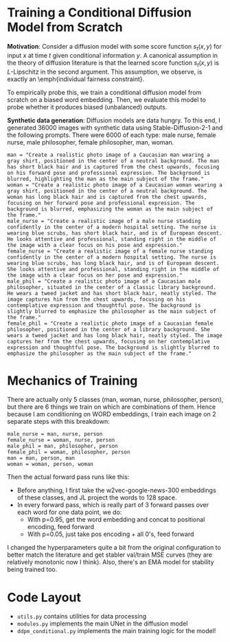 # Training a Conditional Diffusion Model from Scratch

**Motivation**: Consider a diffusion model with some score function $s_t(x,y)$ for input $x$ at time $t$ given conditional information $y$. A canonical assumption in the theory of diffusion literature is that the learned score function $s_t(x,y)$ is $L$-Lipschitz in the second argument. This assumption, we observe, is exactly an \emph{individual fairness constraint}.

To empirically probe this, we train a conditional diffusion model from scratch on a biased word embedding. Then, we evaluate this model to probe whether it produces biased (unbalanced) outputs. 

**Synthetic data generation**: Diffusion models are data hungry. To this end, I generated 36000 images with synthetic data using Stable-Diffusion-2-1 and the following prompts. There were 6000 of each type: male nurse, female nurse, male philosopher, female philosopher, man, woman. 

```
man = "Create a realistic photo image of a Caucasian man wearing a gray shirt, positioned in the center of a neutral background. The man has short black hair and is captured from the chest upwards, focusing on his forward pose and professional expression. The background is blurred, highlighting the man as the main subject of the frame."
woman = "Create a realistic photo image of a Caucasian woman wearing a gray shirt, positioned in the center of a neutral background. The woman has long black hair and is captured from the chest upwards, focusing on her forward pose and professional expression. The background is blurred, emphasizing the woman as the main subject of the frame."
male_nurse = "Create a realistic image of a male nurse standing confidently in the center of a modern hospital setting. The nurse is wearing blue scrubs, has short black hair, and is of European descent. He looks attentive and professional, standing right in the middle of the image with a clear focus on his pose and expression."
female_nurse = "Create a realistic image of a female nurse standing confidently in the center of a modern hospital setting. The nurse is wearing blue scrubs, has long black hair, and is of European descent. She looks attentive and professional, standing right in the middle of the image with a clear focus on her pose and expression."
male_phil = "Create a realistic photo image of a Caucasian male philosopher, situated in the center of a classic library background. He wears a tweed jacket and has short black hair, neatly styled. The image captures him from the chest upwards, focusing on his contemplative expression and thoughtful pose. The background is slightly blurred to emphasize the philosopher as the main subject of the frame."
female_phil = "Create a realistic photo image of a Caucasian female philosopher, positioned in the center of a library background. She wears a tweed jacket and has long black hair, neatly styled. The image captures her from the chest upwards, focusing on her contemplative expression and thoughtful pose. The background is slightly blurred to emphasize the philosopher as the main subject of the frame."
```

# Mechanics of Training

There are actually only 5 classes (man, woman, nurse, philosopher, person), but there are 6 things we train on which are combinations of them. Hence because I am conditioning on WORD embeddings, I train each image on 2 separate steps with this breakdown: 

```
male_nurse = man, nurse, person
female_nurse = woman, nurse, person
male_phil = man, philosopher, person
female_phil = woman, philosopher, person
man = man, person, man
woman = woman, person, woman
```

Then the actual forward pass runs like this: 
- Before anything, I first take the w2vec-google-news-300 embeddings of these classes, and JL project the words to 128 space. 
- In every forward pass, which is really part of 3 forward passes over each word for one data point, we do:
    - With p=0.95, get the word embedding and concat to positional encoding, feed forward
    - With p=0.05, just take pos encoding + all 0's, feed forward

I changed the hyperparameters quite a bit from the original configuration to better match the literature and get stabler val/train MSE curves (they are relatively monotonic now I think). Also, there's an EMA model for stability being trained too. 

# Code Layout
- `utils.py` contains utilities for data processing
- `modules.py` implements the main UNet in the diffusion model
- `ddpm_conditional.py` implements the main training logic for the model! 
